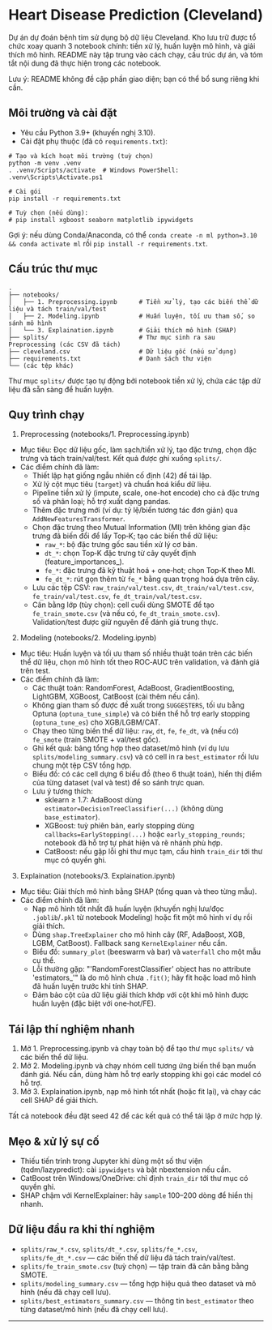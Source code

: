 # Heart Disease Prediction (Cleveland)

Dự án dự đoán bệnh tim sử dụng bộ dữ liệu Cleveland. Kho lưu trữ được tổ chức xoay quanh 3 notebook chính: tiền xử lý, huấn luyện mô hình, và giải thích mô hình. README này tập trung vào cách chạy, cấu trúc dự án, và tóm tắt nội dung đã thực hiện trong các notebook.

Lưu ý: README không đề cập phần giao diện; bạn có thể bổ sung riêng khi cần.


## Môi trường và cài đặt

- Yêu cầu Python 3.9+ (khuyến nghị 3.10).
- Cài đặt phụ thuộc (đã có `requirements.txt`):

```
# Tạo và kích hoạt môi trường (tuỳ chọn)
python -m venv .venv
. .venv/Scripts/activate  # Windows PowerShell: .venv\Scripts\Activate.ps1

# Cài gói
pip install -r requirements.txt

# Tuỳ chọn (nếu dùng):
# pip install xgboost seaborn matplotlib ipywidgets
```

Gợi ý: nếu dùng Conda/Anaconda, có thể `conda create -n ml python=3.10 && conda activate ml` rồi `pip install -r requirements.txt`.


## Cấu trúc thư mục

```
.
├── notebooks/
│   ├── 1. Preprocessing.ipynb      # Tiền xử lý, tạo các biến thể dữ liệu và tách train/val/test
│   ├── 2. Modeling.ipynb           # Huấn luyện, tối ưu tham số, so sánh mô hình
│   └── 3. Explaination.ipynb       # Giải thích mô hình (SHAP)
├── splits/                         # Thư mục sinh ra sau Preprocessing (các CSV đã tách)
├── cleveland.csv                   # Dữ liệu gốc (nếu sử dụng)
├── requirements.txt                # Danh sách thư viện
└── (các tệp khác)
```

Thư mục `splits/` được tạo tự động bởi notebook tiền xử lý, chứa các tập dữ liệu đã sẵn sàng để huấn luyện.


## Quy trình chạy

1) Preprocessing (notebooks/1. Preprocessing.ipynb)
- Mục tiêu: Đọc dữ liệu gốc, làm sạch/tiền xử lý, tạo đặc trưng, chọn đặc trưng và tách train/val/test. Kết quả được ghi xuống `splits/`.
- Các điểm chính đã làm:
  - Thiết lập hạt giống ngẫu nhiên cố định (42) để tái lập.
  - Xử lý cột mục tiêu (`target`) và chuẩn hoá kiểu dữ liệu.
  - Pipeline tiền xử lý (impute, scale, one-hot encode) cho cả đặc trưng số và phân loại; hỗ trợ xuất dạng pandas.
  - Thêm đặc trưng mới (ví dụ: tỷ lệ/biến tương tác đơn giản) qua `AddNewFeaturesTransformer`.
  - Chọn đặc trưng theo Mutual Information (MI) trên không gian đặc trưng đã biến đổi để lấy Top‑K; tạo các biến thể dữ liệu:
    - `raw_*`: bộ đặc trưng gốc sau tiền xử lý cơ bản.
    - `dt_*`: chọn Top‑K đặc trưng từ cây quyết định (feature_importances_).
    - `fe_*`: đặc trưng đã kỹ thuật hoá + one‑hot; chọn Top‑K theo MI.
    - `fe_dt_*`: rút gọn thêm từ `fe_*` bằng quan trọng hoá dựa trên cây.
  - Lưu các tệp CSV: `raw_train/val/test.csv`, `dt_train/val/test.csv`, `fe_train/val/test.csv`, `fe_dt_train/val/test.csv`.
  - Cân bằng lớp (tùy chọn): cell cuối dùng SMOTE để tạo `fe_train_smote.csv` (và nếu có, `fe_dt_train_smote.csv`). Validation/test được giữ nguyên để đánh giá trung thực.

2) Modeling (notebooks/2. Modeling.ipynb)
- Mục tiêu: Huấn luyện và tối ưu tham số nhiều thuật toán trên các biến thể dữ liệu, chọn mô hình tốt theo ROC‑AUC trên validation, và đánh giá trên test.
- Các điểm chính đã làm:
  - Các thuật toán: RandomForest, AdaBoost, GradientBoosting, LightGBM, XGBoost, CatBoost (cài thêm nếu cần).
  - Không gian tham số được đề xuất trong `SUGGESTERS`, tối ưu bằng Optuna (`optuna_tune_simple`) và có biến thể hỗ trợ early stopping (`optuna_tune_es`) cho XGB/LGBM/CAT.
  - Chạy theo từng biến thể dữ liệu: `raw`, `dt`, `fe`, `fe_dt`, và (nếu có) `fe_smote` (train SMOTE + val/test gốc).
  - Ghi kết quả: bảng tổng hợp theo dataset/mô hình (ví dụ lưu `splits/modeling_summary.csv`) và có cell in ra `best_estimator` rồi lưu chung một tệp CSV tổng hợp.
  - Biểu đồ: có các cell dựng 6 biểu đồ (theo 6 thuật toán), hiển thị điểm của từng dataset (val và test) để so sánh trực quan.
  - Lưu ý tương thích:
    - sklearn ≥ 1.7: AdaBoost dùng `estimator=DecisionTreeClassifier(...)` (không dùng `base_estimator`).
    - XGBoost: tuỳ phiên bản, early stopping dùng `callbacks=EarlyStopping(...)` hoặc `early_stopping_rounds`; notebook đã hỗ trợ tự phát hiện và rẽ nhánh phù hợp.
    - CatBoost: nếu gặp lỗi ghi thư mục tạm, cấu hình `train_dir` tới thư mục có quyền ghi.

3) Explaination (notebooks/3. Explaination.ipynb)
- Mục tiêu: Giải thích mô hình bằng SHAP (tổng quan và theo từng mẫu).
- Các điểm chính đã làm:
  - Nạp mô hình tốt nhất đã huấn luyện (khuyến nghị lưu/đọc `.joblib`/`.pkl` từ notebook Modeling) hoặc fit một mô hình ví dụ rồi giải thích.
  - Dùng `shap.TreeExplainer` cho mô hình cây (RF, AdaBoost, XGB, LGBM, CatBoost). Fallback sang `KernelExplainer` nếu cần.
  - Biểu đồ: `summary_plot` (beeswarm và bar) và `waterfall` cho một mẫu cụ thể.
  - Lỗi thường gặp: "'RandomForestClassifier' object has no attribute 'estimators_'" là do mô hình chưa `.fit()`; hãy fit hoặc load mô hình đã huấn luyện trước khi tính SHAP.
  - Đảm bảo cột của dữ liệu giải thích khớp với cột khi mô hình được huấn luyện (đặc biệt với one‑hot/FE).


## Tái lập thí nghiệm nhanh

1. Mở 1. Preprocessing.ipynb và chạy toàn bộ để tạo thư mục `splits/` và các biến thể dữ liệu.
2. Mở 2. Modeling.ipynb và chạy nhóm cell tương ứng biến thể bạn muốn đánh giá. Nếu cần, dùng hàm hỗ trợ early stopping khi gọi các model có hỗ trợ.
3. Mở 3. Explaination.ipynb, nạp mô hình tốt nhất (hoặc fit lại), và chạy các cell SHAP để giải thích.

Tất cả notebook đều đặt seed 42 để các kết quả có thể tái lập ở mức hợp lý.


## Mẹo & xử lý sự cố

- Thiếu tiến trình trong Jupyter khi dùng một số thư viện (tqdm/lazypredict): cài `ipywidgets` và bật nbextension nếu cần.
- CatBoost trên Windows/OneDrive: chỉ định `train_dir` tới thư mục có quyền ghi.
- SHAP chậm với KernelExplainer: hãy `sample` 100–200 dòng để hiển thị nhanh.


## Dữ liệu đầu ra khi thí nghiệm

- `splits/raw_*.csv`, `splits/dt_*.csv`, `splits/fe_*.csv`, `splits/fe_dt_*.csv` — các biến thể dữ liệu đã tách train/val/test.
- `splits/fe_train_smote.csv` (tuỳ chọn) — tập train đã cân bằng bằng SMOTE.
- `splits/modeling_summary.csv` — tổng hợp hiệu quả theo dataset và mô hình (nếu đã chạy cell lưu).
- `splits/best_estimators_summary.csv` — thông tin `best_estimator` theo từng dataset/mô hình (nếu đã chạy cell lưu).

---


